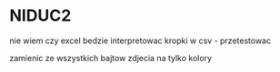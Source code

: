 # NIDUC2

nie wiem czy excel bedzie interpretowac kropki w csv - przetestowac

zamienic ze wszystkich bajtow zdjecia na tylko kolory
